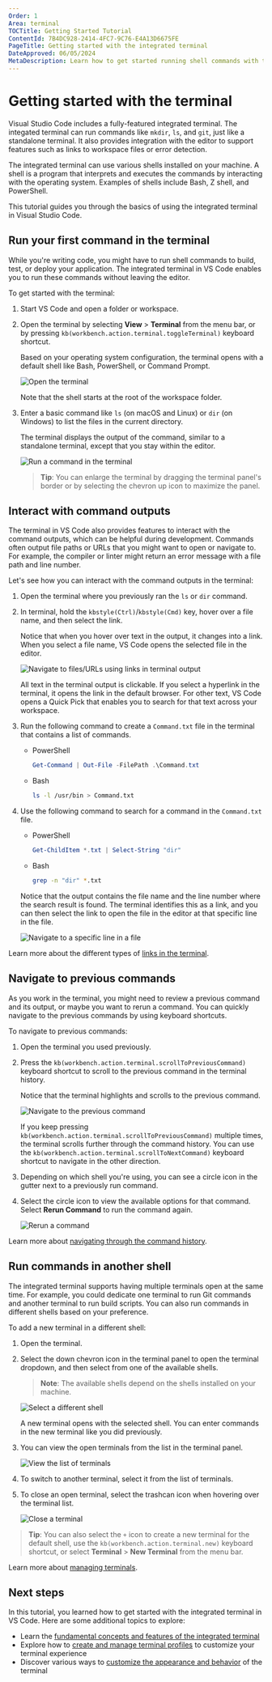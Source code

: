 ```yaml
---
Order: 1
Area: terminal
TOCTitle: Getting Started Tutorial
ContentId: 7B4DC928-2414-4FC7-9C76-E4A13D6675FE
PageTitle: Getting started with the integrated terminal
DateApproved: 06/05/2024
MetaDescription: Learn how to get started running shell commands with the integrated terminal in Visual Studio Code.
---
```

# Getting started with the terminal

Visual Studio Code includes a fully-featured integrated terminal. The integated terminal can run commands like `mkdir`, `ls`, and `git`, just like a standalone terminal. It also provides integration with the editor to support features such as links to workspace files or error detection.

The integrated terminal can use various shells installed on your machine. A shell is a program that interprets and executes the commands by interacting with the operating system. Examples of shells include Bash, Z shell, and PowerShell.

This tutorial guides you through the basics of using the integrated terminal in Visual Studio Code.

## Run your first command in the terminal

While you're writing code, you might have to run shell commands to build, test, or deploy your application. The integrated terminal in VS Code enables you to run these commands without leaving the editor.

To get started with the terminal:

1. Start VS Code and open a folder or workspace.

1. Open the terminal by selecting **View** > **Terminal** from the menu bar, or by pressing `kb(workbench.action.terminal.toggleTerminal)` keyboard shortcut.

    Based on your operating system configuration, the terminal opens with a default shell like Bash, PowerShell, or Command Prompt.

    ![Open the terminal](./images/getting-started/open-terminal.png)

    Note that the shell starts at the root of the workspace folder.

1. Enter a basic command like `ls` (on macOS and Linux) or `dir` (on Windows) to list the files in the current directory.

    The terminal displays the output of the command, similar to a standalone terminal, except that you stay within the editor.

    ![Run a command in the terminal](./images/getting-started/terminal-output.png)

    > **Tip**: You can enlarge the terminal by dragging the terminal panel's border or by selecting the chevron up icon to maximize the panel.

## Interact with command outputs

The terminal in VS Code also provides features to interact with the command outputs, which can be helpful during development. Commands often output file paths or URLs that you might want to open or navigate to. For example, the compiler or linter might return an error message with a file path and line number.

Let's see how you can interact with the command outputs in the terminal:

1. Open the terminal where you previously ran the `ls` or `dir` command.

1. In terminal, hold the `kbstyle(Ctrl)`/`kbstyle(Cmd)` key, hover over a file name, and then select the link.

    Notice that when you hover over text in the output, it changes into a link. When you select a file name, VS Code opens the selected file in the editor.

    ![Navigate to files/URLs using links in terminal output](./images/getting-started/terminal-links.png)

    All text in the terminal output is clickable. If you select a hyperlink in the terminal, it opens the link in the default browser. For other text, VS Code opens a Quick Pick that enables you to search for that text across your workspace.

1. Run the following command to create a `Command.txt` file in the terminal that contains a list of commands.

    * PowerShell

        ```powershell
        Get-Command | Out-File -FilePath .\Command.txt
        ```

    * Bash

        ```bash
        ls -l /usr/bin > Command.txt
        ```

1. Use the following command to search for a command in the `Command.txt` file.

    * PowerShell

        ```powershell
        Get-ChildItem *.txt | Select-String "dir"
        ```

    * Bash

        ```bash
        grep -n "dir" *.txt
        ```

    Notice that the output contains the file name and the line number where the search result is found. The terminal identifies this as a link, and you can then select the link to open the file in the editor at that specific line in the file.

    ![Navigate to a specific line in a file](./images/getting-started/terminal-line-column.png)

Learn more about the different types of [links in the terminal](/docs/terminal/basics.md#links).

## Navigate to previous commands

As you work in the terminal, you might need to review a previous command and its output, or maybe you want to rerun a command. You can quickly navigate to the previous commands by using keyboard shortcuts.

To navigate to previous commands:

1. Open the terminal you used previously.

1. Press the `kb(workbench.action.terminal.scrollToPreviousCommand)` keyboard shortcut to scroll to the previous command in the terminal history.

    Notice that the terminal highlights and scrolls to the previous command.

    ![Navigate to the previous command](./images/getting-started/previous-command.png)

    If you keep pressing `kb(workbench.action.terminal.scrollToPreviousCommand)` multiple times, the terminal scrolls further through the command history. You can use the `kb(workbench.action.terminal.scrollToNextCommand)` keyboard shortcut to navigate in the other direction.

1. Depending on which shell you're using, you can see a circle icon in the gutter next to a previously run command.

1. Select the circle icon to view the available options for that command. Select **Rerun Command** to run the command again.

    ![Rerun a command](./images/getting-started/rerun-command.png)

Learn more about [navigating through the command history](/docs/terminal/shell-integration.md#command-navigation).

## Run commands in another shell

The integrated terminal supports having multiple terminals open at the same time. For example, you could dedicate one terminal to run Git commands and another terminal to run build scripts. You can also run commands in different shells based on your preference.

To add a new terminal in a different shell:

1. Open the terminal.

1. Select the down chevron icon in the terminal panel to open the terminal dropdown, and then select from one of the available shells.

    > **Note**: The available shells depend on the shells installed on your machine.

    ![Select a different shell](./images/getting-started/select-shell.png)

    A new terminal opens with the selected shell. You can enter commands in the new terminal like you did previously.

1. You can view the open terminals from the list in the terminal panel.

    ![View the list of terminals](./images/getting-started/terminal-list.png)

1. To switch to another terminal, select it from the list of terminals.

1. To close an open terminal, select the trashcan icon when hovering over the terminal list.

    ![Close a terminal](./images/getting-started/close-terminal.png)

> **Tip**: You can also select the `+` icon to create a new terminal for the default shell, use the `kb(workbench.action.terminal.new)` keyboard shortcut, or select **Terminal** > **New Terminal** from the menu bar.

Learn more about [managing terminals](/docs/terminal/basics.md#managing-terminals).

## Next steps

In this tutorial, you learned how to get started with the integrated terminal in VS Code. Here are some additional topics to explore:

* Learn the [fundamental concepts and features of the integrated terminal](/docs/terminal/basics.md)
* Explore how to [create and manage terminal profiles](/docs/terminal/profiles.md) to customize your terminal experience
* Discover various ways to [customize the appearance and behavior](/docs/terminal/customization.md) of the terminal
